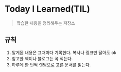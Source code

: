 # Today I Learned(TIL)
> 학습한 내용을 정리해두는 저장소
## 규칙
1. 알게된 내용은 그때마다 기록한다. 복사나 링크만 달아도 ok
2. 참고한 책이나 블로그는 꼭 적는다.
3. 하루에 한 번씩 랜덤으로 고른 문서를 읽는다.
